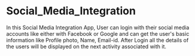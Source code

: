 # Social_Media_Integration

In this Social Media Integration App, User can login with their social media accounts like  either with Facebook or Google and can get the user's basic information like Profile photo, Name, Email-id. After Login all the details of the users will be displayed on the next activity associated with it.
